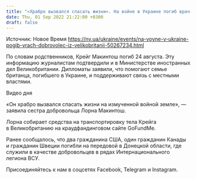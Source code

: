 ```yaml
---
title: "«Храбро вызвался спасать жизни». На войне в Украине погиб врач-доброволец из Великобритании — The Times"
date: Thu, 01 Sep 2022 21:22:00 +0300
draft: false
---
```

Источник: Новое Время https://nv.ua/ukraine/events/na-voyne-v-ukraine-pogib-vrach-dobrovolec-iz-velikobritanii-50267234.html


 По словам родственников, Крейг Макинтош погиб 24 августа. Эту информацию журналистам подтвердили и в Министерстве иностранных дел Великобритании. Дипломаты заявили, что помогают семье британца, погибшего в Украине, и поддерживают связь с местными властями.

 Видео дня   

«Он храбро вызвался спасать жизни на измученной войной земле», — заявила сестра добровольца Лорна Макинтош.

Лорна собирает средства на транспортировку тела Крейга в Великобританию на краудфандинговом сайте GoFundMe.

Ранее сообщалось, что два гражданина США, один гражданин Канады и гражданин Швеции погибли на передовой в Донецкой области, где служили в качестве добровольцев в рядах Интернационального легиона ВСУ.

Присоединяйтесь к нам в соцсетях Facebook, Telegram и Instagram.
